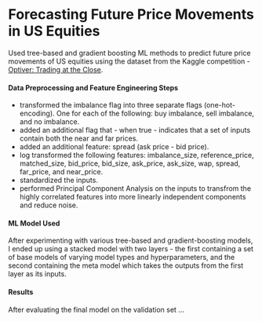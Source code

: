 # Forecasting Future Price Movements in US Equities

Used tree-based and gradient boosting ML methods to predict future price movements of US equities using the dataset from the Kaggle competition - [Optiver: Trading at the Close](https://www.kaggle.com/competitions/optiver-trading-at-the-close/overview). <br>

#### Data Preprocessing and Feature Engineering Steps

* transformed the imbalance flag into three separate flags (one-hot-encoding). One for each of the following: buy imbalance, sell imbalance, and no imbalance.
* added an additional flag that - when true - indicates that a set of inputs contain both the near and far prices.
* added an additional feature: spread (ask price - bid price).
* log transformed the following features: imbalance_size, reference_price, matched_size, bid_price, bid_size, ask_price, ask_size, wap, spread, far_price, and near_price.
* standardized the inputs.
* performed Principal Component Analysis on the inputs to transfrom the highly correlated features into more linearly independent components and reduce noise.

#### ML Model Used
After experimenting with various tree-based and gradient-boosting models, I ended up using a stacked model with two layers - the first containing a set of base models of varying model types and hyperparameters, and the second containing the meta model which takes the outputs from the first layer as its inputs.

#### Results
After evaluating the final model on the validation set ...

